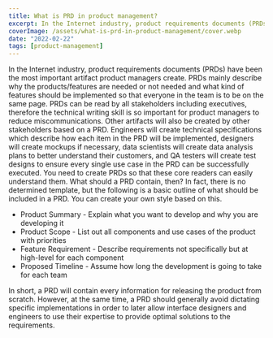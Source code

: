 ```yaml
---
title: What is PRD in product management?
excerpt: In the Internet industry, product requirements documents (PRDs) have been the most important artifact product managers create. PRDs mainly describe why the products/features are needed or not needed and what kind of features should be implemented so that everyone in the team is to be on the same page.
coverImage: /assets/what-is-prd-in-product-management/cover.webp
date: "2022-02-22"
tags: [product-management]
---
```


In the Internet industry, product requirements documents (PRDs) have been the most important artifact product managers create. PRDs mainly describe why the products/features are needed or not needed and what kind of features should be implemented so that everyone in the team is to be on the same page. PRDs can be read by all stakeholders including executives, therefore the technical writing skill is so important for product managers to reduce miscommunications. Other artifacts will also be created by other stakeholders based on a PRD. Engineers will create technical specifications which describe how each item in the PRD will be implemented, designers will create mockups if necessary, data scientists will create data analysis plans to better understand their customers, and QA testers will create test designs to ensure every single use case in the PRD can be successfully executed. You need to create PRDs so that these core readers can easily understand them. What should a PRD contain, then? In fact, there is no determined template, but the following is a basic outline of what should be included in a PRD. You can create your own style based on this.

- Product Summary - Explain what you want to develop and why you are developing it
- Product Scope - List out all components and use cases of the product with priorities
- Feature Requirement - Describe requirements not specifically but at high-level for each component
- Proposed Timeline - Assume how long the development is going to take for each team

In short, a PRD will contain every information for releasing the product from scratch. However, at the same time, a PRD should generally avoid dictating specific implementations in order to later allow interface designers and engineers to use their expertise to provide optimal solutions to the requirements.
